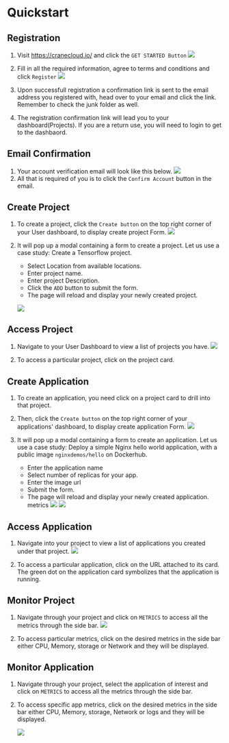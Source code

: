 # Quickstart

## Registration
1. Visit <https://cranecloud.io/> and click the `GET STARTED Button`
![](../img/get_started.png)

2. Fill in all the required information, agree to terms and conditions and click `Register`
![](../img/register.png)

3. Upon successfull registration a confirmation link is sent to the email address you registered with, head over to your email and click the link. Remember to check the junk folder as well. 

4. The registration confirmation link will lead you to your dashboard(Projects). If you are a return use, you will need to login to get to the dashbaord. 

## Email Confirmation
1. Your account verification email will look like this below. 
![](../img/test_user.png)
2. All that is required of you is to click the `Confirm Account` button in the email.

## Create Project
1. To create a project, click the `Create button` on the top right corner of your User dashboard, to display create project Form.
![](../img/projectsDashboard.png)

2. It will pop up a modal containing a form to create a project. Let us use a case study: Create a Tensorflow project. 

    - Select Location from available locations.
    - Enter project name.
    - Enter project Description.
    - Click the `ADD` button to submit the form.
    - The page will reload and display your newly created project. 
    
    ![](../img/create_project_form.png)

## Access Project
1. Navigate to your User Dashboard to view a list of projects you have.
    ![](../img/user_projects.png)

2. To access a particular project, click on the project card. 

## Create Application
1. To create an application, you need click on a project card to drill into that project.  

2. Then, click the `Create button` on the top right corner of your applications' dashboard, to display create application Form.
![](../img/appDashboard.png)

3. It will pop up a modal containing a form to create an application. Let us use a case study: Deploy a simple Nginx hello world application, with a public image `nginxdemos/hello` on Dockerhub. 

    - Enter the application name 
    - Select number of replicas for your app.
    - Enter the image url 
    - Submit the form.
    - The page will reload and display your newly created application. 
    metrics
    ![](../img/createAppUpper.png)
    ![](../img/createAppLower.png)

## Access Application
1. Navigate into your project to view a list of applications you created under that project.
    ![](../img/apps_page.png)

2. To access a particular application, click on the URL attached to its card. The green dot on the application card symbolizes that the application is running. 

## Monitor Project
1. Navigate through your project and click on `METRICS` to access all the metrics through the side bar.
    ![](https://user-images.githubusercontent.com/32802973/92147589-077bab00-ee24-11ea-9781-89d423c0a31a.png)

2. To access particular metrics, click on the desired metrics in the side bar either CPU, Memory, storage or Network and they will be displayed.

## Monitor Application
1. Navigate through your project, select the application of interest and click on `METRICS` to access all the metrics through the side bar.

2. To access specific app metrics, click on the desired metrics in the side bar either CPU, Memory, storage, Network or logs and they will be displayed.

    ![](../img/logspage.png)